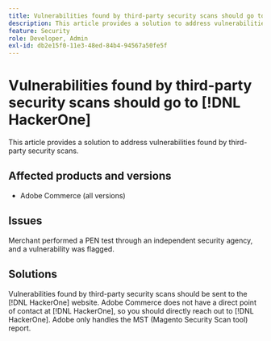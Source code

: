 ```yaml
---
title: Vulnerabilities found by third-party security scans should go to [!DNL HackerOne]
description: This article provides a solution to address vulnerabilities found by third-party security scans.
feature: Security
role: Developer, Admin
exl-id: db2e15f0-11e3-48ed-84b4-94567a50fe5f
---
```

# Vulnerabilities found by third-party security scans should go to [!DNL HackerOne]

This article provides a solution to address vulnerabilities found by third-party security scans.

## Affected products and versions

* Adobe Commerce (all versions)

## Issues

Merchant performed a PEN test through an independent security agency, and a vulnerability was flagged.

## Solutions

Vulnerabilities found by third-party security scans should be sent to the [!DNL HackerOne] website. Adobe Commerce does not have a direct point of contact at [!DNL HackerOne], so you should directly reach out to [!DNL HackerOne]. Adobe only handles the MST (Magento Security Scan tool) report.
